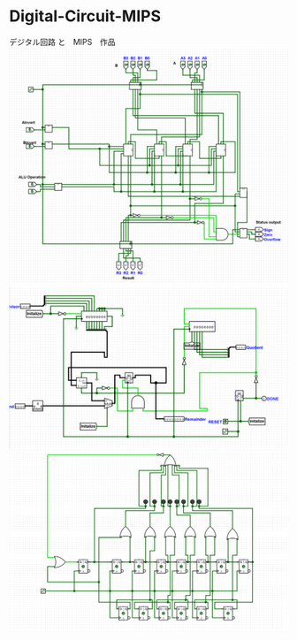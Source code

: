 # Digital-Circuit-MIPS
デジタル回路 と　MIPS　作品
![alt text](ALU.png)
![alt text](divider.png)
![alt text](KITT.png)
